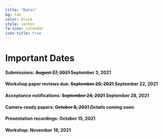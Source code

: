 ```yaml
---
title: "Dates"
bg: tan
color: black
style: center
fa-icon: calendar
icon-title: true
---
```


# Important Dates

#### Submissions: **<strike> August 27, 2021 </strike> September 3, 2021**
#### Workshop paper reviews due: **<strike> September 20, 2021</strike> September 22, 2021**

#### Acceptance notifications: **<strike> September 24, 2021</strike> September 28, 2021**

#### Camera-ready papers: **<strike>October 8, 2021</strike>** *Details coming soon.*

#### Presentation recordings: **October 15, 2021**

#### Workshop: **November 19, 2021**
